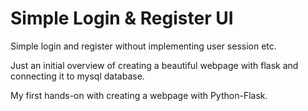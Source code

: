 # Simple Login & Register UI

Simple login and register without implementing user session etc.

Just an initial overview of creating a beautiful webpage with flask and connecting it to mysql database.

My first hands-on with creating a webpage with Python-Flask.
